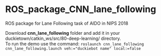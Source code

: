 # ROS_package_CNN_lane_following
ROS package for Lane Following task of AIDO in NIPS 2018

Download **cnn_lane_following** folder and add it in your duckietown/catkin_ws/src/80-deep-learning/ directory. \
To run the demo use the command: `roslaunch cnn_lane_following cnn_lane_following.launch veh:="duckiebot name" local:=false` 
